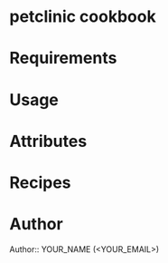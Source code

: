 # petclinic cookbook

# Requirements

# Usage

# Attributes

# Recipes

# Author

Author:: YOUR_NAME (<YOUR_EMAIL>)
